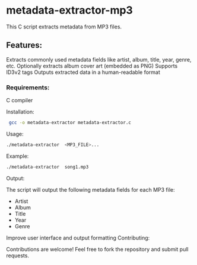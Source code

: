 # metadata-extractor-mp3
This C script extracts metadata from MP3 files.

## Features:

Extracts commonly used metadata fields like artist, album, title, year, genre, etc.
Optionally extracts album cover art (embedded as PNG)
Supports ID3v2 tags
Outputs extracted data in a human-readable format

### Requirements:

C compiler


Installation:
```bash
 gcc -o metadata-extractor metadata-extractor.c
```

Usage:
```bash
./metadata-extractor  <MP3_FILE>...
```
Example:
```bash
./metadata-extractor  song1.mp3 
```

Output:

The script will output the following metadata fields for each MP3 file:

* Artist
* Album
* Title
* Year
* Genre

Improve user interface and output formatting
Contributing:

Contributions are welcome! Feel free to fork the repository and submit pull requests.
